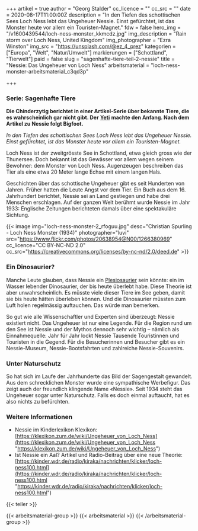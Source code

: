+++
artikel = true
author = "Georg Stalder"
cc_licence = ""
cc_src = ""
date = 2020-08-17T11:00:00Z
description = "In den Tiefen des schottischen Sees Loch Ness lebt das Ungeheuer Nessie. Einst gefürchtet, ist das Monster heute vor allem ein Touristen-Magnet."
fdw = false
hero_img = "/v1600439544/loch-ness-monster_kkmcdz.jpg"
img_description = "Rain storm over Loch Ness, United Kingdom"
img_photographer = "Ezra Winston"
img_src = "https://unsplash.com/@ez_4_prez"
kategorien = ["Europa", "Welt", "Natur/Umwelt"]
markierungen = ["Schottland", "Tierwelt"]
paid = false
slug = "sagenhafte-tiere-teil-2-nessie"
title = "Nessie: Das Ungeheuer von Loch Ness"
arbeitsmaterial = "loch-ness-monster-arbeitsmaterial_c3qd3p"

+++
### **Serie: Sagenhafte Tiere**

**Die Chinderzytig berichtet in einer Artikel-Serie über bekannte Tiere, die es wahrscheinlich gar nicht gibt. Der** [**Yeti**](https://www.chinderzytig.ch/sagenhaftetiere-teil1-yeti "Yeti: Der Schneemensch aus dem Himalaya") **machte den Anfang. Nach dem Artikel zu Nessie folgt Bigfoot.**

_In den Tiefen des schottischen Sees Loch Ness lebt das Ungeheuer Nessie. Einst gefürchtet, ist das Monster heute vor allem ein Touristen-Magnet._

Loch Ness ist der zweitgrösste See in Schottland, etwa gleich gross wie der Thunersee. Doch bekannt ist das Gewässer vor allem wegen seinem Bewohner: dem Monster von Loch Ness. Augenzeugen beschreiben das Tier als eine etwa 20 Meter lange Echse mit einem langen Hals.

Geschichten über das schottische Ungeheuer gibt es seit Hunderten von Jahren. Früher hatten die Leute Angst vor dem Tier. Ein Buch aus dem 16. Jahrhundert berichtet, Nessie sei an Land gestiegen und habe drei Menschen erschlagen. Auf der ganzen Welt berühmt wurde Nessie im Jahr 1933: Englische Zeitungen berichteten damals über eine spektakuläre Sichtung.

{{< image img="loch-ness-monster-2_rfoguu.jpg" desc="Christian Spurling - Loch Ness Monster (1934)" photographer="luvi" src="https://www.flickr.com/photos/20638954@N00/1266380969" cc_licence="CC BY-NC-ND 2.0" cc_src="https://creativecommons.org/licenses/by-nc-nd/2.0/deed.de" >}}

### Ein Dinosaurier?

Manche Leute glauben, dass Nessie ein [Plesiosaurier](https://de.wikipedia.org/wiki/Plesiosaurier) sein könnte: ein im Wasser lebender Dinosaurier, der bis heute überlebt habe. Diese Theorie ist aber unwahrscheinlich. Es müsste viele dieser Tiere im See geben, damit sie bis heute hätten überleben können. Und die Dinosaurier müssten zum Luft holen regelmässig auftauchen. Das würde man bemerken.

So gut wie alle Wissenschaftler und Experten sind überzeugt: Nessie existiert nicht. Das Ungeheuer ist nur eine Legende. Für die Region rund um den See ist Nessie und der Mythos dennoch sehr wichtig – nämlich als Einnahmequelle: Jahr für Jahr lockt Nessie Tausende Touristinnen und Touristen in die Gegend. Für die Besucherinnen und Besucher gibt es ein Nessie-Museum, Nessie-Bootsfahrten und zahlreiche Nessie-Souvenirs.

### Unter Naturschutz

So hat sich im Laufe der Jahrhunderte das Bild der Sagengestalt gewandelt. Aus dem schrecklichen Monster wurde eine sympathische Werbefigur. Das zeigt auch der freundlich klingende Name «Nessie». Seit 1934 steht das Ungeheuer sogar unter Naturschutz. Falls es doch einmal auftaucht, hat es also nichts zu befürchten.

### Weitere Informationen

* Nessie im Kinderlexikon Klexikon: [https://klexikon.zum.de/wiki/Ungeheuer_von_Loch_Ness](https://klexikon.zum.de/wiki/Ungeheuer_von_Loch_Ness "https://klexikon.zum.de/wiki/Ungeheuer_von_Loch_Ness")
* Ist Nessie ein Aal? Artikel und Radio-Beitrag über eine neue Theorie: [https://kinder.wdr.de/radio/kiraka/nachrichten/klicker/loch-ness100.html](https://kinder.wdr.de/radio/kiraka/nachrichten/klicker/loch-ness100.html "https://kinder.wdr.de/radio/kiraka/nachrichten/klicker/loch-ness100.html")

{{< teiler >}}

{{< arbeitsmaterial-group >}} {{< arbeitsmaterial >}} {{< /arbeitsmaterial-group >}}
